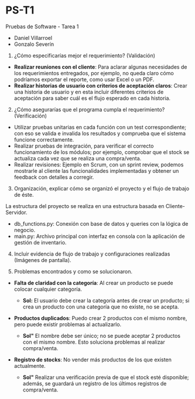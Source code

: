 # PS-T1
Pruebas de Software - Tarea 1

- Daniel Villarroel
- Gonzalo Severín

1. ¿Cómo especificarías mejor el requerimiento? (Validación)

- **Realizar reuniones con el cliente**: Para aclarar algunas necesidades de los requerimientos entregados, por ejemplo, no queda claro cómo podríamos exportar el reporte, como usar Excel o un PDF.
- **Realizar historias de usuario con criterios de aceptación claros**: Crear una historia de usuario y en esta incluir diferentes criterios de aceptación para saber cuál es el flujo esperado en cada historia.

  
2. ¿Cómo asegurarías que el programa cumpla el requerimiento? (Verificación)

- Utilizar pruebas unitarias en cada función con un test correspondiente; con eso se valida e invalida los resultados y comprueba que el sistema funcione correctamente.
- Realizar pruebas de integración, para verificar el correcto funcionamiento de los módulos; por ejemplo, comprobar que el stock se actualiza cada vez que se realiza una compra/venta.
- Realizar revisiones: Ejemplo en Scrum, con un sprint review, podemos mostrarle al cliente las funcionalidades implementadas y obtener un feedback con detalles a corregir.


3. Organización, explicar cómo se organizó el proyecto y el flujo de trabajo de éste.

La estructura del proyecto se realiza en una estructura basada en Cliente-Servidor.
- db_functions.py: Conexión con base de datos y queries con la lógica de negocio.
- main.py: Archivo principal con interfaz en consola con la aplicación de gestión de inventario.

4. Incluir evidencia de flujo de trabajo y configuraciones realizadas (Imágenes de pantalla).


5. Problemas encontrados y como se solucionaron.
- **Falta de claridad con la categoría**: Al crear un producto se puede colocar cualquier categoría.
  - **Sol:** El usuario debe crear la categoría antes de crear un producto; si crea un producto con una categoría que no existe, no se acepta.

- **Productos duplicados**: Puedo crear 2 productos con el mismo nombre, pero puede existir problemas al actualizarlo.
  - **Sol"** El nombre debe ser único; no se puede aceptar 2 productos con el mismo nombre. Esto soluciona problemas al realizar compra/venta.

- **Registro de stocks**: No vender más productos de los que existen actualmente.
  - **Sol"** Realizar una verificación previa de que el stock esté disponible; además, se guardará un registro de los últimos registros de compra/venta.
